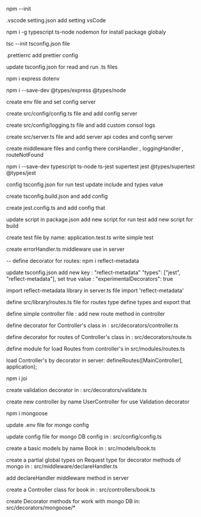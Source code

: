 
npm --init

.vscode
 setting.json 
    add setting vsCode

 npm i -g  typescript ts-node nodemon
    for install package globaly

tsc --init
    tsconfig.json file

.prettierrc
    add prettier config

update tsconfig.json for read and run .ts files

npm i express dotenv

npm i --save-dev @types/express @types/node

create env file and set config server

create src/config/config.ts file and add config server

create src/config/logging.ts file and add custom consol logs

create src/server.ts file and add server api codes and config server

create middleware files and config there
    corsHandler , loggingHandler , routeNotFound

npm i --save-dev typescript ts-node ts-jest supertest jest @types/supertest @types/jest

config tsconfig.json for run test
    update include and types value 

create tsconfig.build.json and add config

create jest.config.ts and add config that

update script in package.json
    add new script for run test
    add new script for build


create test file by name:  application.test.ts 
    write simple test 


create errorHandler.ts middleware 
    use in server

-- define decorator for routes:
npm i reflect-metadata

update tsconfig.json
    add new key : "reflect-metadata"
        "types": ["jest", "reflect-metadata"],
    set true value :
        "experimentalDecorators": true

import reflect-metadata library in server.ts file
    import 'reflect-metadata'

define src/library/routes.ts file for routes type
    define types and export that

define simple controller  file :
    add new route method in controller

define decorator for Controller's class in : src/decorators/controller.ts

define decorator for routes of Controller's class in : src/decorators/route.ts

define module for load Routes from controller's in src/modules/routes.ts

load Controller's by decorator in server:
     defineRoutes([MainController], application);

npm i joi

create validation decorator in : src/decorators/validate.ts

create new controller by name UserController for use Validation decorator

npm i mongoose

update .env file for mongo config

update config file for mongo DB config in : src/config/config.ts

create a basic models by name Book in : src/models/book.ts

create a partial global types on Request type for decorator methods of mongo in : src/middleware/declareHandler.ts

add declareHandler middleware method in server

create a Controller class for book in : src/controllers/book.ts

create Decorator methods for work with mongo DB in: src/decorators/mongoose/*